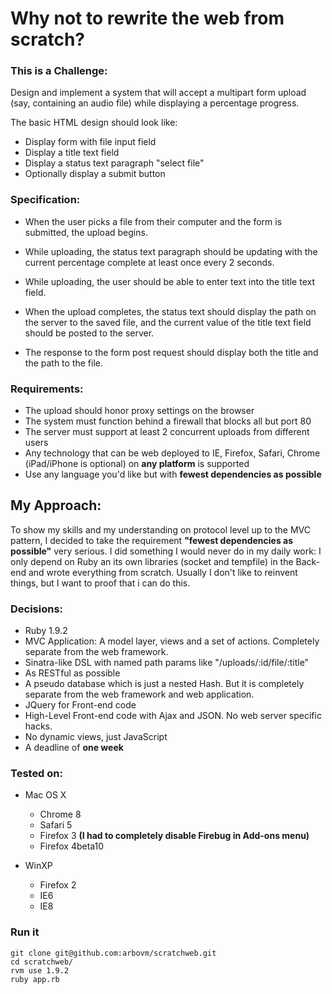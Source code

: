 # Why not to rewrite the web from scratch?

### This is a Challenge:

Design and implement a system that will accept a multipart form upload
(say, containing an audio file) while displaying a percentage
progress.

The basic HTML design should look like:

- Display form with file input field
- Display a title text field
- Display a status text paragraph "select file"
- Optionally display a submit button

### Specification:

- When the user picks a file from their computer and the form is submitted, the upload begins.
- While uploading, the status text paragraph should be updating with the
current percentage complete at least once every 2 seconds.
- While uploading, the user should be able to enter text into the title
text field.

- When the upload completes, the status text should display the path on the server to the saved file, 
and the current value of the title text field should be posted to the server. 
- The response to the form post request should display both the title and the path to the file.

### Requirements:

- The upload should honor proxy settings on the browser
- The system must function behind a firewall that blocks all but port 80
- The server must support at least 2 concurrent uploads from different users
- Any technology that can be web deployed to IE, Firefox, Safari, Chrome
(iPad/iPhone is optional) on __any platform__ is supported
- Use any language you'd like but with __fewest dependencies as possible__

## My Approach:

To show my skills and my understanding on protocol level up to the MVC pattern, I decided
to take the requirement __"fewest dependencies as possible"__ very serious. I did something 
I would never do in my daily work: I only depend on Ruby an its own libraries (socket and tempfile) in the Back-end and wrote
everything from scratch. Usually I don't like to reinvent things, but I want to proof that i can do this.

### Decisions:

- Ruby 1.9.2
- MVC Application: A model layer, views and a set of actions. Completely separate from the web framework.
- Sinatra-like DSL with named path params like "/uploads/:id/file/:title"
- As RESTful as possible
- A pseudo database which is just a nested Hash. But it is completely separate from the web framework and web application.
- JQuery for Front-end code
- High-Level Front-end code with Ajax and JSON. No web server specific hacks.
- No dynamic views, just JavaScript
- A deadline of __one week__

### Tested on:
- Mac OS X
  - Chrome 8
  - Safari 5
  - Firefox 3 __(I had to completely disable Firebug in Add-ons menu)__
  - Firefox 4beta10

- WinXP
  - Firefox 2
  - IE6
  - IE8

### Run it

    git clone git@github.com:arbovm/scratchweb.git
    cd scratchweb/
    rvm use 1.9.2
    ruby app.rb


